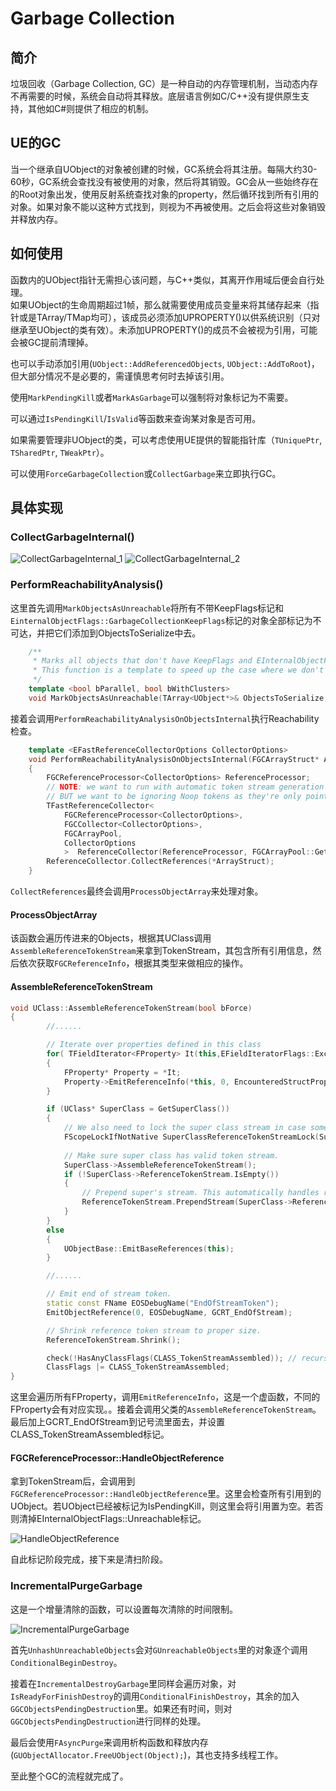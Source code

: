 # Garbage Collection

## 简介

垃圾回收（Garbage Collection, GC）是一种自动的内存管理机制，当动态内存不再需要的时候，系统会自动将其释放。底层语言例如C/C++没有提供原生支持，其他如C#则提供了相应的机制。

## UE的GC

当一个继承自UObject的对象被创建的时候，GC系统会将其注册。每隔大约30-60秒，GC系统会查找没有被使用的对象，然后将其销毁。GC会从一些始终存在的Root对象出发，使用反射系统查找对象的property，然后循环找到所有引用的对象。如果对象不能以这种方式找到，则视为不再被使用。之后会将这些对象销毁并释放内存。

## 如何使用

函数内的UObject指针无需担心该问题，与C++类似，其离开作用域后便会自行处理。  
如果UObject的生命周期超过1帧，那么就需要使用成员变量来将其储存起来（指针或是TArray/TMap均可），该成员必须添加UPROPERTY()以供系统识别（只对继承至UObject的类有效）。未添加UPROPERTY()的成员不会被视为引用，可能会被GC提前清理掉。

也可以手动添加引用(`UObject::AddReferencedObjects`, `UObject::AddToRoot`)，但大部分情况不是必要的，需谨慎思考何时去掉该引用。

使用`MarkPendingKill`或者`MarkAsGarbage`可以强制将对象标记为不需要。

可以通过`IsPendingKill`/`IsValid`等函数来查询某对象是否可用。

如果需要管理非UObject的类，可以考虑使用UE提供的智能指针库（`TUniquePtr`, `TSharedPtr`, `TWeakPtr`）。

可以使用`ForceGarbageCollection`或`CollectGarbage`来立即执行GC。

## 具体实现

### CollectGarbageInternal()

![CollectGarbageInternal_1](Image/CollectGarbageInternal_1.png)
![CollectGarbageInternal_2](Image/CollectGarbageInternal_2.png)

### PerformReachabilityAnalysis()

这里首先调用`MarkObjectsAsUnreachable`将所有不带KeepFlags标记和`EinternalObjectFlags::GarbageCollectionKeepFlags`标记的对象全部标记为不可达，并把它们添加到ObjectsToSerialize中去。

```C++
	/** 
	 * Marks all objects that don't have KeepFlags and EInternalObjectFlags::GarbageCollectionKeepFlags as unreachable
	 * This function is a template to speed up the case where we don't need to assemble the token stream (saves about 6ms on PS4)
	 */
	template <bool bParallel, bool bWithClusters>
	void MarkObjectsAsUnreachable(TArray<UObject*>& ObjectsToSerialize, const EObjectFlags KeepFlags)
```

接着会调用`PerformReachabilityAnalysisOnObjectsInternal`执行Reachability检查。

```C++
	template <EFastReferenceCollectorOptions CollectorOptions>
	void PerformReachabilityAnalysisOnObjectsInternal(FGCArrayStruct* ArrayStruct)
	{
		FGCReferenceProcessor<CollectorOptions> ReferenceProcessor;
		// NOTE: we want to run with automatic token stream generation off as it should be already generated at this point,
		// BUT we want to be ignoring Noop tokens as they're only pointing either at null references or at objects that never get GC'd (native classes)
		TFastReferenceCollector<
			FGCReferenceProcessor<CollectorOptions>,
			FGCCollector<CollectorOptions>,
			FGCArrayPool,
			CollectorOptions
			>  ReferenceCollector(ReferenceProcessor, FGCArrayPool::Get());
		ReferenceCollector.CollectReferences(*ArrayStruct);
	}
```

`CollectReferences`最终会调用`ProcessObjectArray`来处理对象。

#### ProcessObjectArray

该函数会遍历传进来的Objects，根据其UClass调用`AssembleReferenceTokenStream`来拿到TokenStream，其包含所有引用信息，然后依次获取`FGCReferenceInfo`，根据其类型来做相应的操作。

#### AssembleReferenceTokenStream

```C++
void UClass::AssembleReferenceTokenStream(bool bForce)
{
		//......

		// Iterate over properties defined in this class
		for( TFieldIterator<FProperty> It(this,EFieldIteratorFlags::ExcludeSuper); It; ++It)
		{
			FProperty* Property = *It;
			Property->EmitReferenceInfo(*this, 0, EncounteredStructProps);
		}

		if (UClass* SuperClass = GetSuperClass())
		{
			// We also need to lock the super class stream in case something (like PostLoad) wants to reconstruct it on GameThread
			FScopeLockIfNotNative SuperClassReferenceTokenStreamLock(SuperClass->ReferenceTokenStreamCritical, !(SuperClass->ClassFlags & CLASS_Native));
			
			// Make sure super class has valid token stream.
			SuperClass->AssembleReferenceTokenStream();
			if (!SuperClass->ReferenceTokenStream.IsEmpty())
			{
				// Prepend super's stream. This automatically handles removing the EOS token.
				ReferenceTokenStream.PrependStream(SuperClass->ReferenceTokenStream);
			}
		}
		else
		{
			UObjectBase::EmitBaseReferences(this);
		}

		//......

		// Emit end of stream token.
		static const FName EOSDebugName("EndOfStreamToken");
		EmitObjectReference(0, EOSDebugName, GCRT_EndOfStream);

		// Shrink reference token stream to proper size.
		ReferenceTokenStream.Shrink();

		check(!HasAnyClassFlags(CLASS_TokenStreamAssembled)); // recursion here is probably bad
		ClassFlags |= CLASS_TokenStreamAssembled;
}
```

这里会遍历所有FProperty，调用`EmitReferenceInfo`，这是一个虚函数，不同的FProperty会有对应实现。。接着会调用父类的`AssembleReferenceTokenStream`。最后加上GCRT_EndOfStream到记号流里面去，并设置CLASS_TokenStreamAssembled标记。

#### FGCReferenceProcessor::HandleObjectReference

拿到TokenStream后，会调用到`FGCReferenceProcessor::HandleObjectReference`里。这里会检查所有引用到的UObject。若UObject已经被标记为IsPendingKill，则这里会将引用置为空。若否则清掉EInternalObjectFlags::Unreachable标记。

![HandleObjectReference](Image/FGCReferenceProcessor.HandleObjectReference.png)

自此标记阶段完成，接下来是清扫阶段。

### IncrementalPurgeGarbage

这是一个增量清除的函数，可以设置每次清除的时间限制。

![IncrementalPurgeGarbage](Image/IncrementalPurgeGarbage.png)

首先`UnhashUnreachableObjects`会对`GUnreachableObjects`里的对象逐个调用`ConditionalBeginDestroy`。

接着在`IncrementalDestroyGarbage`里同样会遍历对象，对`IsReadyForFinishDestroy`的调用`ConditionalFinishDestroy`，其余的加入`GGCObjectsPendingDestruction`里。如果还有时间，则对`GGCObjectsPendingDestruction`进行同样的处理。

最后会使用`FAsyncPurge`来调用析构函数和释放内存(``GUObjectAllocator.FreeUObject(Object);``)，其也支持多线程工作。

至此整个GC的流程就完成了。

